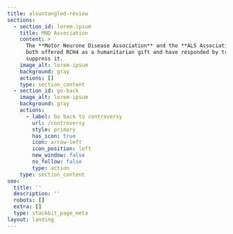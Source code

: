 ```yaml
---
title: alsuntangled-review
sections:
  - section_id: lorem-ipsum
    title: MND Association
    content: >
      The **Motor Neurone Disease Association** and the **ALS Association** were
      both offered RCH4 as a humanitarian gift and have responded by trying to
      suppress it.
    image_alt: lorem-ipsum
    background: gray
    actions: []
    type: section_content
  - section_id: go-back
    image_alt: lorem-ipsum
    background: gray
    actions:
      - label: Go back to controversy
        url: /controversy
        style: primary
        has_icon: true
        icon: arrow-left
        icon_position: left
        new_window: false
        no_follow: false
        type: action
    type: section_content
seo:
  title: ''
  description: ''
  robots: []
  extra: []
  type: stackbit_page_meta
layout: landing
---
```

